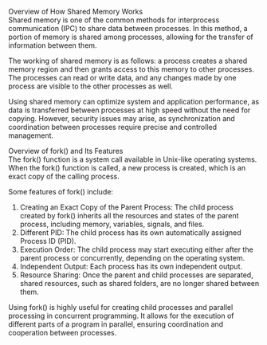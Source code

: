 Overview of How Shared Memory Works  
Shared memory is one of the common methods for interprocess communication (IPC) to share data between processes. In this method, a portion of memory is shared among processes, allowing for the transfer of information between them.

The working of shared memory is as follows: a process creates a shared memory region and then grants access to this memory to other processes. The processes can read or write data, and any changes made by one process are visible to the other processes as well.

Using shared memory can optimize system and application performance, as data is transferred between processes at high speed without the need for copying. However, security issues may arise, as synchronization and coordination between processes require precise and controlled management.

Overview of fork() and Its Features  
The fork() function is a system call available in Unix-like operating systems. When the fork() function is called, a new process is created, which is an exact copy of the calling process.

Some features of fork() include:  
1. Creating an Exact Copy of the Parent Process: The child process created by fork() inherits all the resources and states of the parent process, including memory, variables, signals, and files.  
2. Different PID: The child process has its own automatically assigned Process ID (PID).  
3. Execution Order: The child process may start executing either after the parent process or concurrently, depending on the operating system.  
4. Independent Output: Each process has its own independent output.  
5. Resource Sharing: Once the parent and child processes are separated, shared resources, such as shared folders, are no longer shared between them.

Using fork() is highly useful for creating child processes and parallel processing in concurrent programming. It allows for the execution of different parts of a program in parallel, ensuring coordination and cooperation between processes.
